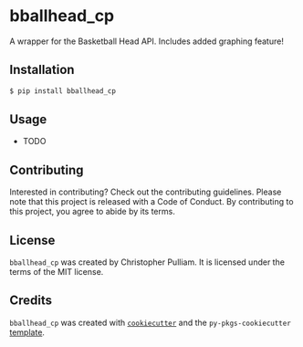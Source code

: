 # bballhead_cp

A wrapper for the Basketball Head API. Includes added graphing feature!

## Installation

```bash
$ pip install bballhead_cp
```

## Usage

- TODO

## Contributing

Interested in contributing? Check out the contributing guidelines. Please note that this project is released with a Code of Conduct. By contributing to this project, you agree to abide by its terms.

## License

`bballhead_cp` was created by Christopher Pulliam. It is licensed under the terms of the MIT license.

## Credits

`bballhead_cp` was created with [`cookiecutter`](https://cookiecutter.readthedocs.io/en/latest/) and the `py-pkgs-cookiecutter` [template](https://github.com/py-pkgs/py-pkgs-cookiecutter).
